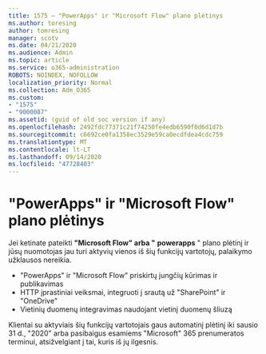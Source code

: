 ```yaml
---
title: 1575 – "PowerApps" ir "Microsoft Flow" plano plėtinys
ms.author: toresing
author: tomresing
manager: scotv
ms.date: 04/21/2020
ms.audience: Admin
ms.topic: article
ms.service: o365-administration
ROBOTS: NOINDEX, NOFOLLOW
localization_priority: Normal
ms.collection: Adm_O365
ms.custom:
- "1575"
- "9000087"
ms.assetid: (guid of old soc version if any)
ms.openlocfilehash: 2492fdc77371c21f74250fe4edb6590f0d6d1d7b
ms.sourcegitcommit: c6692ce0fa1358ec3529e59ca0ecdfdea4cdc759
ms.translationtype: MT
ms.contentlocale: lt-LT
ms.lasthandoff: 09/14/2020
ms.locfileid: "47728403"
---
```

# <a name="powerapps-and-microsoft-flow-plan-extension"></a>"PowerApps" ir "Microsoft Flow" plano plėtinys

Jei ketinate pateikti **"Microsoft Flow" arba "** **powerapps** " plano plėtinį ir jūsų nuomotojas jau turi aktyvių vienos iš šių funkcijų vartotojų, palaikymo užklausos nereikia.

- "PowerApps" ir "Microsoft Flow" priskirtų jungčių kūrimas ir publikavimas
- HTTP įprastiniai veiksmai, integruoti į srautą už "SharePoint" ir "OneDrive"
- Vietinių duomenų integravimas naudojant vietinį duomenų šliuzą

Klientai su aktyviais šių funkcijų vartotojais gaus automatinį plėtinį iki sausio 31 d., "2020" arba pasibaigus esamiems "Microsoft" 365 prenumeratos terminui, atsižvelgiant į tai, kuris iš jų ilgesnis.